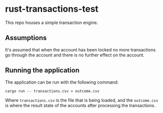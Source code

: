 # rust-transactions-test
This repo houses a simple transaction engine. 

## Assumptions 
It's assumed that when the account has been locked 
no more transactions go through the account and there 
is no further effect on the account. 

## Running the application 
The application can be run with the following command:
```commandline
cargo run -- transactions.csv > outcome.csv
```
Where ```transactions.csv``` is the file that is 
being loaded, and the ```outcome.csv``` is where 
the result state of the accounts after processing the 
transactions. 

